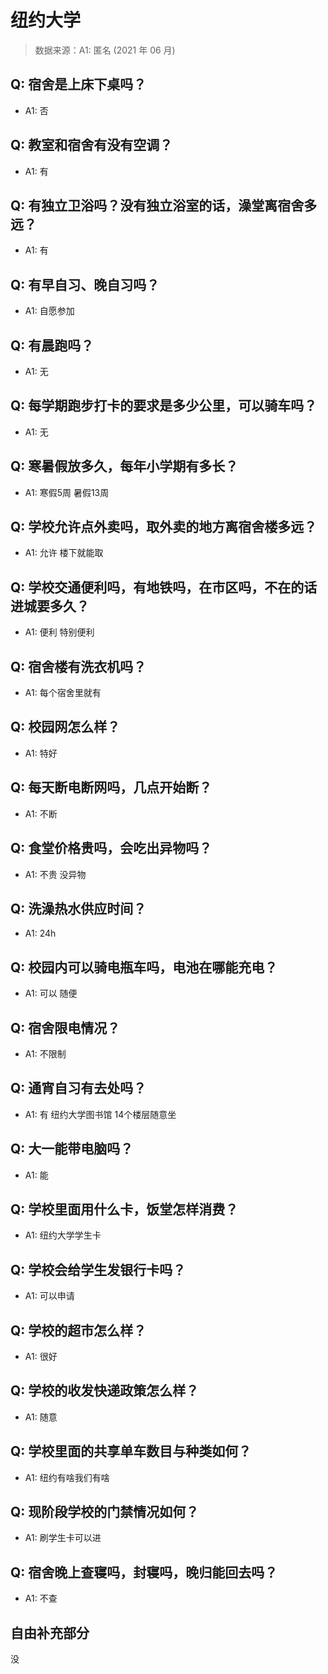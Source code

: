 # 纽约大学

> 数据来源：A1: 匿名 (2021 年 06 月)

## Q: 宿舍是上床下桌吗？

- A1: 否

## Q: 教室和宿舍有没有空调？

- A1: 有

## Q: 有独立卫浴吗？没有独立浴室的话，澡堂离宿舍多远？

- A1: 有

## Q: 有早自习、晚自习吗？

- A1: 自愿参加

## Q: 有晨跑吗？

- A1: 无

## Q: 每学期跑步打卡的要求是多少公里，可以骑车吗？

- A1: 无

## Q: 寒暑假放多久，每年小学期有多长？

- A1: 寒假5周 暑假13周

## Q: 学校允许点外卖吗，取外卖的地方离宿舍楼多远？

- A1: 允许 楼下就能取

## Q: 学校交通便利吗，有地铁吗，在市区吗，不在的话进城要多久？

- A1: 便利 特别便利

## Q: 宿舍楼有洗衣机吗？

- A1: 每个宿舍里就有

## Q: 校园网怎么样？

- A1: 特好

## Q: 每天断电断网吗，几点开始断？

- A1: 不断

## Q: 食堂价格贵吗，会吃出异物吗？

- A1: 不贵 没异物

## Q: 洗澡热水供应时间？

- A1: 24h

## Q: 校园内可以骑电瓶车吗，电池在哪能充电？

- A1: 可以 随便

## Q: 宿舍限电情况？

- A1: 不限制

## Q: 通宵自习有去处吗？

- A1: 有 纽约大学图书馆 14个楼层随意坐

## Q: 大一能带电脑吗？

- A1: 能

## Q: 学校里面用什么卡，饭堂怎样消费？

- A1: 纽约大学学生卡

## Q: 学校会给学生发银行卡吗？

- A1: 可以申请

## Q: 学校的超市怎么样？

- A1: 很好

## Q: 学校的收发快递政策怎么样？

- A1: 随意

## Q: 学校里面的共享单车数目与种类如何？

- A1: 纽约有啥我们有啥

## Q: 现阶段学校的门禁情况如何？

- A1: 刷学生卡可以进

## Q: 宿舍晚上查寝吗，封寝吗，晚归能回去吗？

- A1: 不查

## 自由补充部分

没